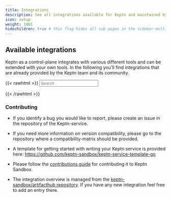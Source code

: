 ```yaml
---
title: Integrations
description: See all integrations available for Keptn and maintained by the community.
icon: setup
weight: 1001
hidechildren: true # this flag hides all sub pages in the sidebar-multicard.html
---
```


## Available integrations


Keptn as a control-plane integrates with various different tools and can be extended with your own tools. 
In the following you'll find integrations that are already provided by the Keptn team and its community. 

{{< rawhtml >}}
<input id="services-search" type="text" placeholder="Search">
<script type="text/javascript">
    const input = document.getElementById("services-search");
    const groups = document.getElementsByClassName('artifacthub-widget-group');
    
    const inputHandler = function(e) {
      const search = input.value.toLowerCase();
      groups[0].dataset.url = `https://artifacthub.io/packages/search?kind=10&sort=relevance&ts_query_web=${e.target.value}`;
    }
      
    input.addEventListener('input', inputHandler)
</script>
<div class="artifacthub-widget-group" data-url="https://artifacthub.io/packages/search?kind=10&sort=relevance&page=1&ts_query_web=" data-theme="light" data-header="false" data-color="#417598" data-stars="false" data-responsive="true" data-loading="true"></div><script async src="https://artifacthub.io/artifacthub-widget.js"></script>
{{< /rawhtml >}}




### Contributing

- If you identify a bug you would like to report, please create an issue in the repository of the Keptn-service. 

- If you need more information on version compatibility, please go to the repository where a compatibility-matrix should be provided.

- A template for getting started with writing your Keptn service is provided here: https://github.com/keptn-sandbox/keptn-service-template-go

- Please follow the [contributions guide](https://github.com/keptn-sandbox/contributing) for contributing it to Keptn Sandbox.

- The integration overview is managed from the [keptn-sandbox/artifacthub repository](https://github.com/keptn-sandbox/artifacthub). If you have any new integration feel free to add an entry there.

